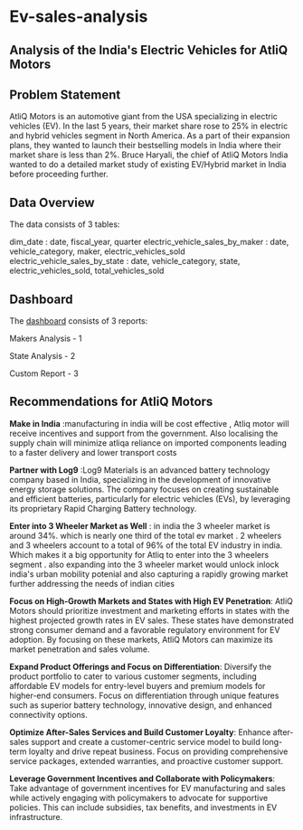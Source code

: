 # Ev-sales-analysis

## Analysis of the India's Electric Vehicles for AtliQ Motors

## Problem Statement
AtliQ Motors is an automotive giant from the USA specializing in electric vehicles (EV). In the last 5 years, their market share rose to 25% in electric and hybrid vehicles segment in North America. As a part of their expansion plans, they wanted to launch their bestselling models in India where their market share is less than 2%. Bruce Haryali, the chief of AtliQ Motors India wanted to do a detailed market study of existing EV/Hybrid market in India before proceeding further.

## Data Overview
The data consists of 3 tables:

dim_date : date, fiscal_year, quarter
electric_vehicle_sales_by_maker : date, vehicle_category, maker, electric_vehicles_sold
electric_vehicle_sales_by_state : date, vehicle_category, state, electric_vehicles_sold, total_vehicles_sold

## Dashboard
The [dashboard](https://app.powerbi.com/view?r=eyJrIjoiZTlmNmMzYzYtYmE0YS00Y2FhLTkyOTQtNDAwYjJiMGJhZjI4IiwidCI6ImM2ZTU0OWIzLTVmNDUtNDAzMi1hYWU5LWQ0MjQ0ZGM1YjJjNCJ9&pageName=ReportSection6d3144f61deae46d213e) consists of 3 reports:

Makers Analysis - 1

State Analysis - 2

Custom Report - 3

## Recommendations for AtliQ Motors
**Make in India** :manufacturing in india will be cost effective , Atliq motor will receive incentives and support from the government. Also localising the supply chain will minimize atliqa reliance on imported components leading to a faster delivery  and lower transport costs

**Partner with Log9** :Log9 Materials is an advanced battery technology company based in India, specializing in the development of innovative energy storage solutions. The company focuses on creating sustainable and efficient batteries, particularly for electric vehicles (EVs), by leveraging its proprietary Rapid Charging Battery technology.

**Enter into 3 Wheeler Market as Well** : in india the 3 wheeler market is around 34%. which is nearly one third of the total ev market . 2 wheelers and 3 wheelers account to a total of 96% of the total EV industry in india. Which makes it a big opportunity for Atliq to enter into the 3 wheelers segment . also expanding into the 3 wheeler market would unlock inlock india's urban mobility potenial and also capturing a rapidly growing market further addressing the needs of indian cities 

**Focus on High-Growth Markets and States with High EV Penetration**: AtliQ Motors should prioritize investment and marketing efforts in states with the highest projected growth rates in EV sales. These states have demonstrated strong consumer demand and a favorable regulatory environment for EV adoption. By focusing on these markets, AtliQ Motors can maximize its market penetration and sales volume.

**Expand Product Offerings and Focus on Differentiation**: Diversify the product portfolio to cater to various customer segments, including affordable EV models for entry-level buyers and premium models for higher-end consumers. Focus on differentiation through unique features such as superior battery technology, innovative design, and enhanced connectivity options.

**Optimize After-Sales Services and Build Customer Loyalty**: Enhance after-sales support and create a customer-centric service model to build long-term loyalty and drive repeat business. Focus on providing comprehensive service packages, extended warranties, and proactive customer support.

**Leverage Government Incentives and Collaborate with Policymakers**: Take advantage of government incentives for EV manufacturing and sales while actively engaging with policymakers to advocate for supportive policies. This can include subsidies, tax benefits, and investments in EV infrastructure.
